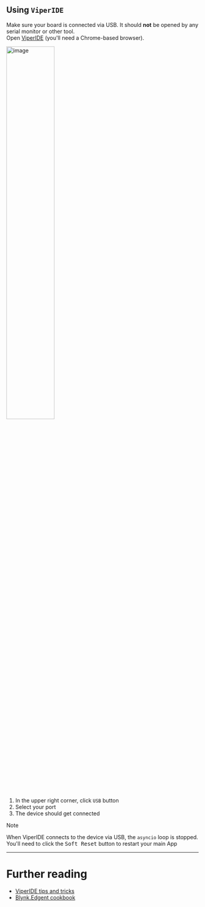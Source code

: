 ## Using `ViperIDE`

Make sure your board is connected via USB. It should **not** be opened by any serial monitor or other tool.  
Open [ViperIDE](https://viper-ide.org) (you'll need a Chrome-based browser).

[<img src="https://github.com/vshymanskyy/ViperIDE/blob/main/docs/images/visual-main.png?raw=1" alt="image" style="width:50%;"/>](https://viper-ide.org)

1. In the upper right corner, click `USB` button
2. Select your port
3. The device should get connected

> [!NOTE]
> When ViperIDE connects to the device via USB, the `asyncio` loop is stopped.  
> You'll need to click the <kbd>Soft Reset</kbd> button to restart your main App

---

# Further reading

- [ViperIDE tips and tricks](https://github.com/vshymanskyy/ViperIDE/tree/main/docs)
- [Blynk.Edgent cookbook](Cookbook.md)
